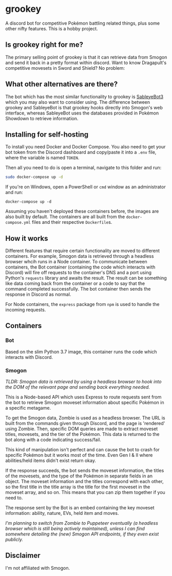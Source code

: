 # grookey

A discord bot for competitive Pokémon battling related things, plus some other nifty features. This is a hobby project.

## Is grookey right for me?

The primary selling point of grookey is that it can retrieve data from Smogon and send it back in a pretty format within discord. Want to know Dragapult's competitive movesets in Sword and Shield? No problem:

## What other alternatives are there?

The bot which has the most similar functionality to grookey is [SableyeBot3](https://github.com/JsKingBoo/SableyeBot3) which you may also want to consider using. The difference between grookey and SableyeBot is that grookey hooks directly into Smogon's web interface, whereas SableyeBot uses the databases provided in Pokémon Showdown to retrieve information.

## Installing for self-hosting

To install you need Docker and Docker Compose. You also need to get your bot token from the Discord dashboard and copy/paste it into a `.env` file, where the variable is named `TOKEN`.

Then all you need to do is open a terminal, navigate to this folder and run:

```bash
sudo docker-compose up -d
```

If you're on Windows, open a PowerShell or `cmd` window as an administrator and run:

```batch
docker-compose up -d
```

Assuming you haven't deployed these containers before, the images are also built by default. The containers are all built from the `docker-compose.yml` files and their respective `Dockerfile`s.

## How it works

Different features that require certain functionality are moved to different containers. For example, Smogon data is retrieved through a headless browser whcih runs in a Node container. To communicate between containers, the Bot container (containing the code which interacts with Discord) will fire off requests to the container's DNS and a port using Python's `requests` library and awaits the result. The result can be something like data coming back from the container or a code to say that the command completed successfully. The bot container then sends the response in Discord as normal.

For Node containers, the `express` package from `npm` is used to handle the incoming requests.

## Containers

### Bot

Based on the slim Python 3.7 image, this container runs the code which interacts with Discord.

### Smogon

*TLDR: Smogon data is retrieved by using a headless browser to hook into the DOM of the relevant page and sending back everything needed.*

This is a Node-based API which uses Express to route requests sent from the bot to retrieve Smogon moveset information about specific Pokémon in a specific metagame.

To get the Smogon data, Zombie is used as a headless browser. The URL is built from the commands given through Discord, and the page is 'rendered' using Zombie. Then, specific DOM queries are made to extract moveset titles, movesets, and the tier of the Pokémon. This data is returned to the bot along with a code indicating success/fail.

This kind of manipulation isn't perfect and can cause the bot to crash for specific Pokémon but it works most of the time. Even Gen I & II where abilities/held items didn't exist return okay.

If the response succeeds, the bot sends the moveset information, the titles of the movesets, and the type of the Pokémon in separate fields in an object. The moveset information and the titles correspond with each other, so the first title in the title array is the title for the first moveset in the moveset array, and so on. This means that you can zip them together if you need to.

The response sent by the Bot is an embed containing the key moveset information: ability, nature, EVs, held item and moves.

*I'm planning to switch from Zombie to Puppeteer eventually (a headless browser which is still being actively maintained), unless I can find somewhere detailing the (new) Smogon API endpoints, if they even exist publicly.*

## Disclaimer

I'm not affiliated with Smogon.
